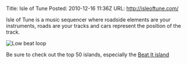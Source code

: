 Title: Isle of Tune
Posted: 2010-12-16 11:36Z
URL: http://isleoftune.com/

Isle of Tune is a music sequencer where roadside elements are your instruments, roads are your tracks and cars represent the position of the track.

![Low beat loop](http://static.paulboxley.com/isleoftune.png)

Be sure to check out the top 50 islands, especially the [Beat It island](http://isleoftune.com/?id=819)

